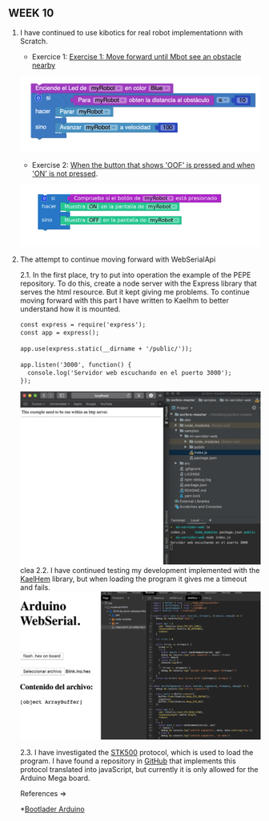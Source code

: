 ## WEEK 10

1. I have continued to use kibotics for real robot implementationn with Scratch.
        
      -   Exercice 1: [Exercise 1: Move forward until Mbot see an obstacle nearby](https://youtu.be/-o47qhpqZkU)
   
      ![exercice1](https://raw.githubusercontent.com/dvalladaresv/TFG_David_Valladares/master/assets/exercice1-mbot-Scratch.png)
      
      -   Exercise 2: [When the button that shows 'OOF' is pressed and when 'ON' is not pressed](https://youtu.be/-HziQPKAZ2I).
 
     ![exercice1](https://raw.githubusercontent.com/dvalladaresv/TFG_David_Valladares/master/assets/exercicie2-mbot-Scratch.png)
     
2. The attempt to continue moving forward with WebSerialApi

    2.1. In the first place, try to put into operation the example of the PEPE repository. To do this, create a node server with the Express library that serves the html resource. But it kept giving me problems. To continue moving forward with this part I have written to Kaelhm to better understand how it is mounted.
    ~~~
    const express = require('express');
    const app = express();
    
    app.use(express.static(__dirname + '/public/'));
    
    app.listen('3000', function() {
      console.log('Servidor web escuchando en el puerto 3000');
    });
    ~~~
   
    ![Result](https://raw.githubusercontent.com/dvalladaresv/TFG_David_Valladares/master/assets/server_node.png)
    clea
    2.2. I have continued testing my development implemented with the [KaelHem](https://github.com/kaelhem) library, but when loading the program it gives me a timeout and fails.
    ![Error](https://raw.githubusercontent.com/dvalladaresv/TFG_David_Valladares/master/assets/error_avrbro.png)
    
    2.3. I have investigated the [STK500](http://www.tuxgraphics.org/common/src2/article05101/stk500_spec_AVR068.pdf) protocol, which is used to load the program. I have found a repository in [GitHub](https://github.com/jacobrosenthal/js-stk500v1) that implements this protocol translated into javaScript, but currently it is only allowed for the Arduino Mega board.
    
   References => 
   
    *[Bootlader Arduino](https://aprendiendoarduino.wordpress.com/2016/11/09/bootloader/)
    

    
